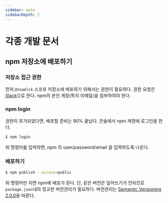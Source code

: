 ```yaml
---
sidebar: auto
sidebarDepth: 2
---
```


# 각종 개발 문서

## npm 저장소에 배포하기

### 저장소 접근 권한
먼저 `@teamlck` 스코프 저장소에 배포하기 위해서는 권한이 필요하다. 권한 요청은 [Slack](https://teamlck.slack.com/messages/CCPLB4X16)으로 한다.
npm의 본인 계정(특히 이메일)을 첨부하여야 한다.

### npm login
권한이 추가되었다면, 배포할 준비는 90% 끝났다. 콘솔에서 npm 계정에 로그인을 한다.

```bash
$ npm login
```

위 명령어를 입력하면, npm 의 user/password/email 을 입력하도록 나온다.

### 배포하기

```bash
$ npm publish --access=public
```

위 명령어만 치면 npm에 배포가 된다. 단, 같은 버전은 덮어쓰기가 안되므로 `package.json`내의 정교한 버전관리가 필요하다.
버전관리는 [Semantic Versioning 2.0.0](https://semver.org/spec/v2.0.0.html)을 따른다.
